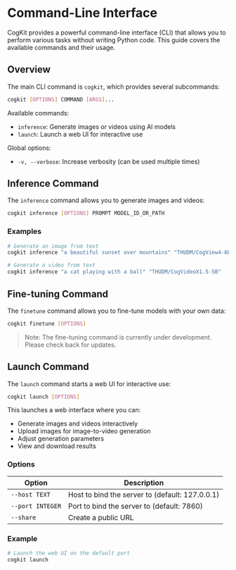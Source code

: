 ---
---

<!-- TODO: check this doc -->
# Command-Line Interface

CogKit provides a powerful command-line interface (CLI) that allows you to perform various tasks without writing Python code. This guide covers the available commands and their usage.

## Overview

The main CLI command is `cogkit`, which provides several subcommands:

```bash
cogkit [OPTIONS] COMMAND [ARGS]...
```

Available commands:
- `inference`: Generate images or videos using AI models
- `launch`: Launch a web UI for interactive use

Global options:
- `-v, --verbose`: Increase verbosity (can be used multiple times)

## Inference Command

The `inference` command allows you to generate images and videos:

```bash
cogkit inference [OPTIONS] PROMPT MODEL_ID_OR_PATH
```

### Examples

```bash
# Generate an image from text
cogkit inference "a beautiful sunset over mountains" "THUDM/CogView4-6B"

# Generate a video from text
cogkit inference "a cat playing with a ball" "THUDM/CogVideoX1.5-5B"

```

## Fine-tuning Command

The `finetune` command allows you to fine-tune models with your own data:

```bash
cogkit finetune [OPTIONS]
```

> Note: The fine-tuning command is currently under development. Please check back for updates.

<!-- TODO: add docs for launch server -->
## Launch Command

The `launch` command starts a web UI for interactive use:

```bash
cogkit launch [OPTIONS]
```

This launches a web interface where you can:
- Generate images and videos interactively
- Upload images for image-to-video generation
- Adjust generation parameters
- View and download results

### Options

| Option | Description |
|--------|-------------|
| `--host TEXT` | Host to bind the server to (default: 127.0.0.1) |
| `--port INTEGER` | Port to bind the server to (default: 7860) |
| `--share` | Create a public URL |

### Example

```bash
# Launch the web UI on the default port
cogkit launch

```
